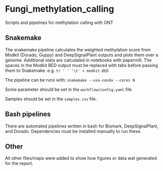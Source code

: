 # Fungi_methylation_calling
Scripts and pipelines for methylation calling with ONT

## Snakemake
The snakemake pipeline calculates the weighted methylation score from Modkit (Dorado, Guppy) and DeepSignalPlant outputs and plots them over a genome. Additional stats are calculated in notebooks with papermill. 
The spaces in the Modkit BED output must be replaced with tabs before passing them to Snakemake. e.g. ```tr ' ' '\t' < modkit.BED```

The pipeline can be runs with: ```snakemake --use-conda --cores N```

Some parameter should be set in the ```workflow/config.yaml``` file.

Samples should be set in the ```samples.csv``` file.

## Bash pipelines
There are automated pipelines written in bash for Bismark, DeepSignalPlant, and Dorado. Dependencies must be installed manually to run these.

## Other
All other files/maps were added to show how figures or data wat generated for the report.
